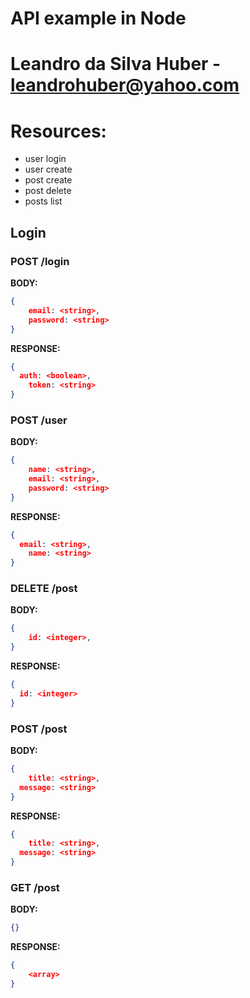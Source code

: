 # API example in Node

# Leandro da Silva Huber - leandrohuber@yahoo.com
# Resources:
- user login
- user create
- post create
- post delete
- posts list

## Login

### **POST /login**

**BODY:**

```json
{
    email: <string>,
    password: <string>
}
```

**RESPONSE:**

```json
{
  auth: <boolean>,
	token: <string>
}
```

### **POST /user**

**BODY:**

```json
{
	name: <string>,
	email: <string>,
	password: <string>
}
```

**RESPONSE:**

```json
{
  email: <string>,
	name: <string>
}
```

### **DELETE /post**

**BODY:**

```json
{
	id: <integer>,
}
```

**RESPONSE:**

```json
{
  id: <integer>
}
```


### **POST /post**

**BODY:**

```json
{
	title: <string>,
  message: <string>
}
```

**RESPONSE:**

```json
{
	title: <string>,
  message: <string>
}
```

### **GET /post**

**BODY:**

```json
{}
```

**RESPONSE:**

```json
{
	<array>
}
```
